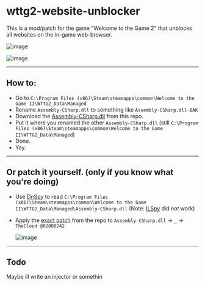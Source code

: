 # wttg2-website-unblocker
This is a mod/patch for the game "Welcome to the Game 2" that unblocks all websites on the in-game web-browser.

![image](https://github.com/user-attachments/assets/a7ec9724-2816-40ce-9cbe-0f90a4735876)

![image](https://github.com/user-attachments/assets/3ea8095a-ec83-4629-88f9-36e4712914e2)

---

## How to: 
- Go to `C:\Program Files (x86)\Steam\steamapps\common\Welcome to the Game II\WTTG2_Data\Managed`
- Rename `Assembly-CSharp.dll` to something like `Assembly-CSharp.dll-BAK`
- Download the [Assembly-CSharp.dll](https://github.com/NullDev/wttg2-website-unblocker/raw/refs/heads/master/Assembly-CSharp.dll) from this repo.
- Put it where you renamed the other `Assembly-CSharp.dll` (still `C:\Program Files (x86)\Steam\steamapps\common\Welcome to the Game II\WTTG2_Data\Managed`)
- Done.
- Yay.

---

## Or patch it yourself. (only if you know what you're doing)
- Use [DnSpy](https://github.com/dnSpy/dnSpy) to read `C:\Program Files (x86)\Steam\steamapps\common\Welcome to the Game II\WTTG2_Data\Managed\Assembly-CSharp.dll` (Note: [ILSpy](https://github.com/icsharpcode/ILSpy) did _not_ work)
- Apply the [exact patch](https://github.com/NullDev/wttg2-website-unblocker/blob/master/diff.patch) from the repo to `Assembly-CSharp.dll` -> `_` -> `TheCloud @02000242`

  ![image](https://github.com/user-attachments/assets/ddaf3450-c6cd-4886-948e-e4655f42a12b)

---

## Todo

Maybe ill write an injector or somethin
